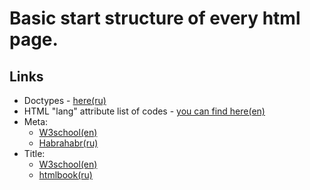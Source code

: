 # Basic start structure of every html page.

## Links

* Doctypes - [here(ru)](http://htmlbook.ru/html/%21doctype)
* HTML "lang" attribute list of codes - [you can find here(en)](https://www.w3schools.com/tags/ref_language_codes.asp)
* Meta:
    * [W3school(en)](https://www.w3schools.com/tags/tag_meta.asp)
    * [Habrahabr(ru)](https://habrahabr.ru/post/72141/)
* Title:
    * [W3school(en)](https://www.w3schools.com/tags/tag_title.asp)
    * [htmlbook(ru)](http://htmlbook.ru/html/title)